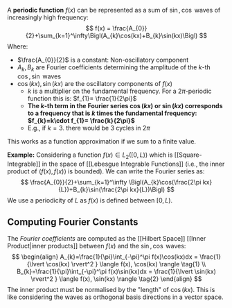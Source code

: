 A **periodic function** $f(x)$ can be represented as a sum of $\sin, \cos$ waves of increasingly high frequency:
$$
f(x) = \frac{A_{0}}{2}+\sum_{k=1}^\infty\Bigl(A_{k}\cos(kx)+B_{k}\sin(kx)\Bigl)
$$Where:
* $\frac{A_{0}}{2}$ is a constant: Non-oscillatory component
* $A_{k}, B_{k}$ are Fourier coefficients determining the amplitude of the $k$-th $\cos, \sin$ waves
* $\cos(kx),\sin(kx)$ are the oscillatory components of $f(x)$
	* $k$ is a multiplier on the fundamental frequency. For a $2\pi$-periodic function this is: $f_{1}= \frac{1}{2\pi}$
	* **The $k$-th term in the Fourier series $\cos(kx)$ or $\sin(kx)$ corresponds to a frequency that is $k$ times the fundamental frequency: $f_{k}=k\cdot f_{1}= \frac{k}{2\pi}$**
	* E.g., if $k=3$. there would be $3$ cycles in $2\pi$

This works as a function approximation if we sum to a finite value.

**Example:**
Considering a function $f(x) \in L_{2}\bigl([0,L)\bigl)$ which is [[Square-Integrable]] in the space of [[Lebesgue Integrable Functions]] (i.e., the inner product of $\langle f(x),f(x)\rangle$ is bounded). We can write the Fourier series as:
$$
\frac{A_{0}}{2}+\sum_{k=1}^\infty \Bigl(A_{k}\cos(\frac{2\pi kx}{L})+B_{k}\sin(\frac{2\pi kx}{L})\Bigl)
$$We use a periodicity of $L$ as $f(x)$ is defined between $[0,L)$.
## Computing Fourier Constants
The *Fourier coefficients* are computed as the [[Hilbert Space]] [[Inner Product|inner products]] between $f(x)$ and the $\sin, \cos$ waves:
$$
\begin{align}
A_{k}=\frac{1}{\pi}\int_{-\pi}^\pi f(x)\cos(kx)dx = \frac{1}{\lvert \cos(kx) \rvert^2 } \langle f(x), \cos(kx) \rangle \tag{1} \\
B_{k}=\frac{1}{\pi}\int_{-\pi}^\pi f(x)\sin(kx)dx = \frac{1}{\lvert \sin(kx) \rvert^2 } \langle f(x), \sin(kx) \rangle \tag{2}
\end{align}
$$The inner product must be normalised by the "length" of $\cos(kx)$. This is like considering the waves as orthogonal basis directions in a vector space.